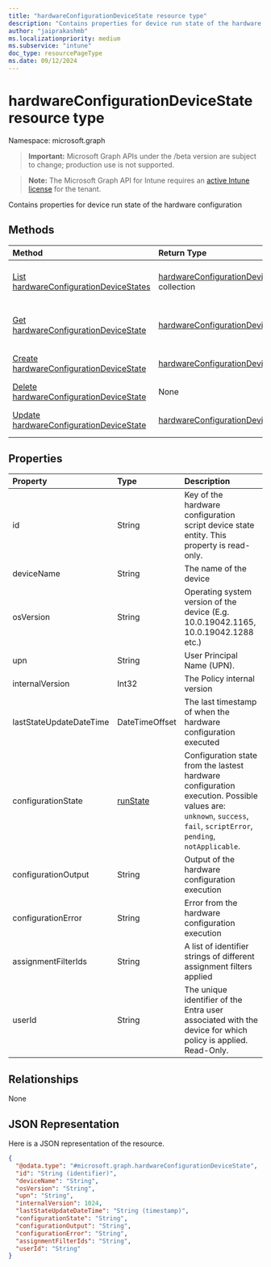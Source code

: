 ```yaml
---
title: "hardwareConfigurationDeviceState resource type"
description: "Contains properties for device run state of the hardware configuration"
author: "jaiprakashmb"
ms.localizationpriority: medium
ms.subservice: "intune"
doc_type: resourcePageType
ms.date: 09/12/2024
---
```


# hardwareConfigurationDeviceState resource type

Namespace: microsoft.graph

> **Important:** Microsoft Graph APIs under the /beta version are subject to change; production use is not supported.

> **Note:** The Microsoft Graph API for Intune requires an [active Intune license](https://go.microsoft.com/fwlink/?linkid=839381) for the tenant.

Contains properties for device run state of the hardware configuration

## Methods
|Method|Return Type|Description|
|:---|:---|:---|
|[List hardwareConfigurationDeviceStates](../api/intune-deviceconfig-hardwareconfigurationdevicestate-list.md)|[hardwareConfigurationDeviceState](../resources/intune-deviceconfig-hardwareconfigurationdevicestate.md) collection|List properties and relationships of the [hardwareConfigurationDeviceState](../resources/intune-deviceconfig-hardwareconfigurationdevicestate.md) objects.|
|[Get hardwareConfigurationDeviceState](../api/intune-deviceconfig-hardwareconfigurationdevicestate-get.md)|[hardwareConfigurationDeviceState](../resources/intune-deviceconfig-hardwareconfigurationdevicestate.md)|Read properties and relationships of the [hardwareConfigurationDeviceState](../resources/intune-deviceconfig-hardwareconfigurationdevicestate.md) object.|
|[Create hardwareConfigurationDeviceState](../api/intune-deviceconfig-hardwareconfigurationdevicestate-create.md)|[hardwareConfigurationDeviceState](../resources/intune-deviceconfig-hardwareconfigurationdevicestate.md)|Create a new [hardwareConfigurationDeviceState](../resources/intune-deviceconfig-hardwareconfigurationdevicestate.md) object.|
|[Delete hardwareConfigurationDeviceState](../api/intune-deviceconfig-hardwareconfigurationdevicestate-delete.md)|None|Deletes a [hardwareConfigurationDeviceState](../resources/intune-deviceconfig-hardwareconfigurationdevicestate.md).|
|[Update hardwareConfigurationDeviceState](../api/intune-deviceconfig-hardwareconfigurationdevicestate-update.md)|[hardwareConfigurationDeviceState](../resources/intune-deviceconfig-hardwareconfigurationdevicestate.md)|Update the properties of a [hardwareConfigurationDeviceState](../resources/intune-deviceconfig-hardwareconfigurationdevicestate.md) object.|

## Properties
|Property|Type|Description|
|:---|:---|:---|
|id|String|Key of the hardware configuration script device state entity. This property is read-only.|
|deviceName|String|The name of the device|
|osVersion|String|Operating system version of the device (E.g. 10.0.19042.1165, 10.0.19042.1288 etc.)|
|upn|String|User Principal Name (UPN).|
|internalVersion|Int32|The Policy internal version|
|lastStateUpdateDateTime|DateTimeOffset|The last timestamp of when the hardware configuration executed|
|configurationState|[runState](../resources/intune-shared-runstate.md)|Configuration state from the lastest hardware configuration execution. Possible values are: `unknown`, `success`, `fail`, `scriptError`, `pending`, `notApplicable`.|
|configurationOutput|String|Output of the hardware configuration execution|
|configurationError|String|Error from the hardware configuration execution|
|assignmentFilterIds|String|A list of identifier strings of different assignment filters applied|
|userId|String|The unique identifier of the Entra user associated with the device for which policy is applied. Read-Only.|

## Relationships
None

## JSON Representation
Here is a JSON representation of the resource.
<!-- {
  "blockType": "resource",
  "keyProperty": "id",
  "@odata.type": "microsoft.graph.hardwareConfigurationDeviceState"
}
-->
``` json
{
  "@odata.type": "#microsoft.graph.hardwareConfigurationDeviceState",
  "id": "String (identifier)",
  "deviceName": "String",
  "osVersion": "String",
  "upn": "String",
  "internalVersion": 1024,
  "lastStateUpdateDateTime": "String (timestamp)",
  "configurationState": "String",
  "configurationOutput": "String",
  "configurationError": "String",
  "assignmentFilterIds": "String",
  "userId": "String"
}
```

